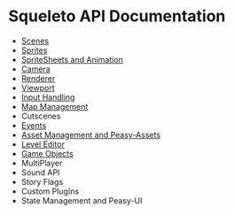 # Squeleto API Documentation

- [Scenes](./Scene.md)
- [Sprites](./Sprite.md)
- [SpriteSheets and Animation](./SpriteSheet.md)
- [Camera](./Camera.md)
- [Renderer](./Renderer.md)
- [Viewport](./Viewport.md)
- [Input Handling](./Input.md)
- [Map Management](./Maps.md)
- Cutscenes
- [Events](./Events.md)
- [Asset Management and Peasy-Assets](./Assets.md)
- [Level Editor](./LevelEditor.md)
- [Game Objects](./GameObject.md)
- MultiPlayer
- Sound API
- Story Flags
- Custom PlugIns
- State Management and Peasy-UI
